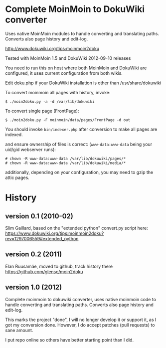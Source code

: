 Complete MoinMoin to DokuWiki converter
=======================================

Uses native MoinMoin modules to handle converting and translating paths.
Converts also page history and edit-log.

http://www.dokuwiki.org/tips:moinmoin2doku

Tested with MoinMoin 1.5 and DokuWiki 2012-09-10 releases

You need to run this on host where both MoinMoin and DokuWiki are configured,
it uses current configuration from both wikis.

Edit doku.php if your DokuWiki installation is other than /usr/share/dokuwiki

To convert moinmoin all pages with history, invoke:
```
$ ./moin2doku.py -a -d /var/lib/dokuwiki
```

To convert single page (FrontPage):
```
$ ./moin2doku.py -F moinmoin/data/pages/FrontPage -d out
```

You should invoke `bin/indexer.php` after conversion to make all pages are indexed.

and ensure ownership of files is correct:
(`www-data:www-data` being your uid/gid webserver runs):
```
# chown -R www-data:www-data /var/lib/dokuwiki/pages/*
# chown -R www-data:www-data /var/lib/dokuwiki/media/*
```
additionally, depending on your configuration, you may need to gzip the attic pages.

History
=======

version 0.1 (2010-02)
-------------------

Slim Gaillard, based on the "extended python" convert.py script here:
https://www.dokuwiki.org/tips:moinmoin2doku?rev=1297006559#extended_python

version 0.2 (2011)
----------------

Elan Ruusamäe, moved to github, track history there
https://github.com/glensc/moin2doku

version 1.0 (2012)
----------------

Complete moinmoin to dokuwiki converter, uses native moinmoin code to handle
converting and translating paths. Converts also page history and edit-log.

This marks the project "done", I will no longer develop it or support it, as I got my conversion done. However, I do accept patches (pull requests) to sane amount.

I put repo online so others have better starting point than I did.
